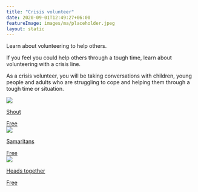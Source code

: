 ```yaml
---
title: "Crisis volunteer"
date: 2020-09-01T12:49:27+06:00
featureImage: images/ma/placeholder.jpeg
layout: static
---
```


Learn about volunteering to help others.

If you feel you could help others through a tough time, learn about volunteering with a crisis line.

As a crisis volunteer, you will be taking conversations with children, young people and adults who are struggling to cope and helping them through a tough time or situation.

<a class="ma-link" href="https://giveusashout.org/get-involved/volunteer-shout/"><div class="ma-card"><div class="ma-icon"><img src ="/images/icon-check.png"/></div><div class="ma-name"><p>Shout</p></div><div class="ma-paid-text"><span>Free</span></div></div></a><a class="ma-link" href="https://www.samaritans.org/wales/support-us/volunteer/"><div class="ma-card"><div class="ma-icon"><img src ="/images/icon-check.png"/></div><div class="ma-name"><p>Samaritans</p></div><div class="ma-paid-text"><span>Free</span></div></div></a><a class="ma-link" href="https://www.headstogether.org.uk/volunteer/"><div class="ma-card"><div class="ma-icon"><img src ="/images/icon-check.png"/></div><div class="ma-name"><p>Heads together</p></div><div class="ma-paid-text"><span>Free</span></div></div></a>  

<br/><br/>






